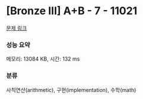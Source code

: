 # [Bronze III] A+B - 7 - 11021 

[문제 링크](https://www.acmicpc.net/problem/11021) 

### 성능 요약

메모리: 13084 KB, 시간: 132 ms

### 분류

사칙연산(arithmetic), 구현(implementation), 수학(math)

